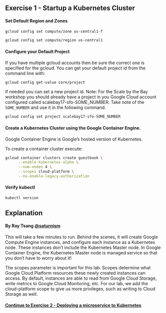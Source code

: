 ## Exercise 1 - Startup a Kubernetes Cluster


#### Set Default Region and Zones

```sh
gcloud config set compute/zone us-central1-f
```
```sh
gcloud config set compute/region us-central1
```

#### Configure your Default Project

If you have multiple gcloud accounts then be sure the correct one is specified for the gcloud. You can get your default project id from the command line with:

```sh
gcloud config get-value core/project
```

If needed you can set a new project id.  Note: For the Scale by the Bay workshop you should already have a project in you Google Cloud account configured called scalebay17-sfo-SOME_NUMBER.  Take note of the `SOME_NUMBER` and use it in the following command.

```sh
gcloud config set project scalebay17-sfo-SOME_NUMBER
```

#### Create a Kubernetes Cluster using the Google Container Engine.

Google Container Engine is Google’s hosted version of Kubernetes.

To create a container cluster execute:

```sh
gcloud container clusters create guestbook \
      --enable-kubernetes-alpha \
      --num-nodes 4 \
      --scopes cloud-platform \
      --no-enable-legacy-authorization
```

#### Verify kubectl
  `kubectl version`

## Explanation
#### By Ray Tsang [@saturnism](https://twitter.com/saturnism)

This will take a few minutes to run. Behind the scenes, it will create Google Compute Engine instances, and configure each instance as a Kubernetes node. These instances don’t include the Kubernetes Master node. In Google Container Engine, the Kubernetes Master node is managed service so that you don’t have to worry about it!

The scopes parameter is important for this lab. Scopes determine what Google Cloud Platform resources these newly created instances can access. By default, instances are able to read from Google Cloud Storage, write metrics to Google Cloud Monitoring, etc. For our lab, we add the cloud-platform scope to give us more privileges, such as writing to Cloud Storage as well.

#### [Continue to Exercise 2 - Deploying a microservice to Kubernetes](../exercise-2/README.md)
